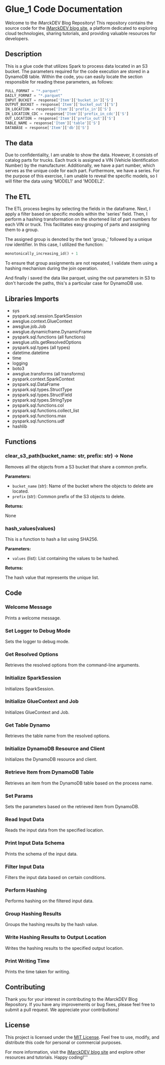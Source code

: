 # Glue_1 Code Documentation
Welcome to the iMarckDEV Blog Repository! This repository contains the source code for the [iMarckDEV blog site](https://www.imarck.dev), a platform dedicated to exploring cloud technologies, sharing tutorials, and providing valuable resources for developers.
## Description
This is a glue code that utilizes Spark to process data located in an S3 bucket. The parameters required for the code execution are stored in a DynamoDB table. Within the code, you can easily locate the section responsible for reading these parameters, as follows:

```python
FULL_FORMAT = "*.parquet"
DAILY_FORMAT = "*.parquet"
INPUT_BUCKET = response['Item']['bucket_in']['S']
OUTPUT_BUCKET = response['Item']['bucket_out']['S']
IN_LOCATION = response['Item']['prefix_in']['S']
IN_LOCATION_CDC = response['Item']['prefix_in_cdc']['S']
OUT_LOCATION = response['Item']['prefix_out']['S']
TABLE_NAME = response['Item']['table']['S']
DATABASE = response['Item']['db']['S']
``` 

## The data
Due to confidentiality, I am unable to show the data. However, it consists of catalog parts for trucks. Each truck is assigned a VIN (Vehicle Identification Number) by the manufacturer. Additionally, we have a part number, which serves as the unique code for each part. Furthermore, we have a series. For the purpose of this exercise, I am unable to reveal the specific models, so I will filter the data using 'MODEL1' and 'MODEL2'.


## The ETL
The ETL process begins by selecting the fields in the dataframe. Next, I apply a filter based on specific models within the 'series' field. Then, I perform a hashing transformation on the shortened list of part numbers for each VIN or truck. This facilitates easy grouping of parts and assigning them to a group.

The assigned group is denoted by the text 'group_' followed by a unique row identifier. In this case, I utilized the function:


```python
monotonically_increasing_id() + 1
```

To ensure that group assignments are not repeated, I validate them using a hashing mechanism during the join operation.

And finally i saved the data like parquet, using the out parameters in S3 to don't harcode the paths, this's a particular case for DynamoDB use.

## Libraries Imports

- sys
- pyspark.sql.session.SparkSession
- awsglue.context.GlueContext
- awsglue.job.Job
- awsglue.dynamicframe.DynamicFrame
- pyspark.sql.functions (all functions)
- awsglue.utils.getResolvedOptions
- pyspark.sql.types (all types)
- datetime.datetime
- time
- logging
- boto3
- awsglue.transforms (all transforms)
- pyspark.context.SparkContext
- pyspark.sql.DataFrame
- pyspark.sql.types.StructType
- pyspark.sql.types.StructField
- pyspark.sql.types.StringType
- pyspark.sql.functions.col
- pyspark.sql.functions.collect_list
- pyspark.sql.functions.max
- pyspark.sql.functions.udf
- hashlib

## Functions
### clear_s3_path(bucket_name: str, prefix: str) -> None

Removes all the objects from a S3 bucket that share a common prefix.

**Parameters:**

- `bucket_name` (str): Name of the bucket where the objects to delete are located.
- `prefix` (str): Common prefix of the S3 objects to delete.

**Returns:**

None

### hash_values(values)

This is a function to hash a list using SHA256.

**Parameters:**

- `values` (list): List containing the values to be hashed.

**Returns:**

The hash value that represents the unique list.

## Code

### Welcome Message

Prints a welcome message.

### Set Logger to Debug Mode

Sets the logger to debug mode.

### Get Resolved Options

Retrieves the resolved options from the command-line arguments.

### Initialize SparkSession

Initializes SparkSession.

### Initialize GlueContext and Job

Initializes GlueContext and Job.

### Get Table Dynamo

Retrieves the table name from the resolved options.

### Initialize DynamoDB Resource and Client

Initializes the DynamoDB resource and client.

### Retrieve Item from DynamoDB Table

Retrieves an item from the DynamoDB table based on the process name.

### Set Params

Sets the parameters based on the retrieved item from DynamoDB.

### Read Input Data

Reads the input data from the specified location.

### Print Input Data Schema

Prints the schema of the input data.

### Filter Input Data

Filters the input data based on certain conditions.

### Perform Hashing

Performs hashing on the filtered input data.

### Group Hashing Results

Groups the hashing results by the hash value.

### Write Hashing Results to Output Location

Writes the hashing results to the specified output location.

### Print Writing Time

Prints the time taken for writing.

## Contributing

Thank you for your interest in contributing to the iMarckDEV Blog Repository. If you have any improvements or bug fixes, please feel free to submit a pull request. We appreciate your contributions!

## License

This project is licensed under the [MIT License](LICENSE). Feel free to use, modify, and distribute this code for personal or commercial purposes.

For more information, visit the [iMarckDEV blog site](https://www.imarck.dev) and explore other resources and tutorials. Happy coding!'''